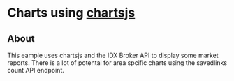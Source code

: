 # Charts using [chartsjs](https://www.chartjs.org/)

## About

This eample uses chartsjs and the IDX Broker API to display some market reports. There is a lot of potental for area spcific charts using the savedlinks count API endpoint.
